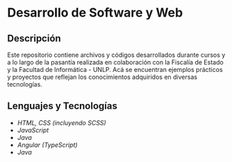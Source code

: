 # Desarrollo de Software y Web

## Descripción

Este repositorio contiene archivos y códigos desarrollados durante cursos y a lo largo de la pasantía realizada en colaboración con la Fiscalía de Estado y la Facultad de Informática - UNLP. Acá se encuentran ejemplos prácticos y proyectos que reflejan los conocimientos adquiridos en diversas tecnologías.

## Lenguajes y Tecnologías

- *HTML, CSS (incluyendo SCSS)*
- *JavaScript*
- *Java*
- *Angular (TypeScript)*
- *Java*